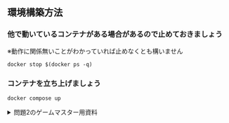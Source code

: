 ## 環境構築方法
### 他で動いているコンテナがある場合があるので止めておきましょう
※動作に関係無いことがわかっていれば止めなくとも構いません

```
docker stop $(docker ps -q)
```

### コンテナを立ち上げましょう
```
docker compose up
```

<details>
<summary>問題2のゲームマスター用資料</summary>
ゲームマスター以外の人は開かないでください
https://github.com/kenchasonakai/mob_pro_gm/blob/main/%E5%95%8F%E9%A1%8C2.md
</details>